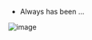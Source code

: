 <!--### Hi there 👋


**PlamenCoding/PlamenCoding** is a ✨ _special_ ✨ repository because its `README.md` (this file) appears on your GitHub profile.

Here are some ideas to get you started:

- 🔭 I’m currently working on ...
- 🌱 I’m currently learning ...
- 👯 I’m looking to collaborate on ...
- 🤔 I’m looking for help with ...
- 💬 Ask me about ...
- 📫 How to reach me: ...
- 😄 Pronouns: ...-->
- Always has been ...

![image](https://user-images.githubusercontent.com/58112789/128546464-42746f70-6012-4654-bfec-69f70b55744a.png)

